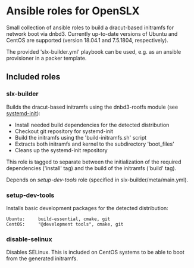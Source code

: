# Ansible roles for OpenSLX
Small collection of ansible roles to build a dracut-based initramfs for network boot via dnbd3.
Currently up-to-date versions of Ubuntu and CentOS are supported (version 18.04.1 and 7.5.1804, respectively).

The provided 'slx-builder.yml' playbook can be used, e.g. as an ansible provisioner in a packer template.
## Included roles

### slx-builder
Builds the dracut-based initramfs using the dnbd3-rootfs module (see [systemd-init](http://git.openslx.org/openslx-ng/systemd-init.git/)):
* Install needed build dependencies for the detected distribution
* Checkout git repository for systemd-init
* Build the initramfs using the 'build-initramfs.sh' script
* Extracts both initramfs and kernel to the subdirectory 'boot_files'
* Cleans up the systemd-init repository

This role is tagged to separate between the initialization of the required dependencies ('install' tag) and the build of the initramfs ('build' tag).

Depends on *setup-dev-tools* role (specified in slx-builder/meta/main.yml).

### setup-dev-tools
Installs basic development packages for the detected distribution:

    Ubuntu:		build-essential, cmake, git
    CentOS:		"@development tools", cmake, git


### disable-selinux
Disables SELinux. This is included on CentOS systems to be able to boot from the generated initramfs.
